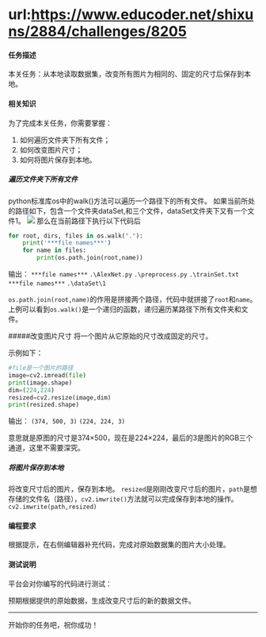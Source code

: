 # url:https://www.educoder.net/shixuns/2884/challenges/8205  
#### 任务描述


本关任务：从本地读取数据集，改变所有图片为相同的、固定的尺寸后保存到本地。


#### 相关知识


为了完成本关任务，你需要掌握：
1. 如何遍历文件夹下所有文件；
1. 如何改变图片尺寸；
1. 如何将图片保存到本地。

##### 遍历文件夹下所有文件
python标准库os中的walk()方法可以遍历一个路径下的所有文件。
如果当前所处的路径如下，包含一个文件夹dataSet,和三个文件，dataSet文件夹下又有一个文件1。
![](/attachments/download/371752)
那么在当前路径下执行以下代码后
```python
for root, dirs, files in os.walk("."):
	print('***file names***')
	for name in files:
		print(os.path.join(root,name))
```
输出：
`***file names***`
`.\AlexNet.py`
`.\preprocess.py`
`.\trainSet.txt`
`***file names***`
`.\dataSet\1`

`os.path.join(root,name)`的作用是拼接两个路径，代码中就拼接了`root`和`name`。
上例可以看到`os.walk()`是一个递归的函数，递归遍历某路径下所有文件夹和文件。

#####改变图片尺寸
将一个图片从它原始的尺寸改成固定的尺寸。

示例如下：
```python
#file是一个图片的路径
image=cv2.imread(file)
print(image.shape)
dim=(224,224)
resized=cv2.resize(image,dim)
print(resized.shape)
```

输出：
`(374, 500, 3)`
`(224, 224, 3)`

意思就是原图的尺寸是374×500，现在是224×224，最后的3是图片的RGB三个通道，这里不需要深究。

##### 将图片保存到本地
将改变尺寸后的图片，保存到本地。
`resized`是刚刚改变尺寸后的图片，`path`是想存储的文件名（路径），`cv2.imwrite()`方法就可以完成保存到本地的操作。
`cv2.imwrite(path,resized)`

#### 编程要求

根据提示，在右侧编辑器补充代码，完成对原始数据集的图片大小处理。

#### 测试说明

平台会对你编写的代码进行测试：

预期根据提供的原始数据，生成改变尺寸后的新的数据文件。

---
开始你的任务吧，祝你成功！


